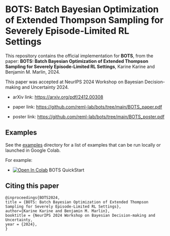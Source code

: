 # BOTS: Batch Bayesian Optimization of Extended Thompson Sampling for Severely Episode-Limited RL Settings

This repository contains the official implementation for **BOTS**, from the paper: **BOTS: Batch Bayesian Optimization of Extended Thompson Sampling for Severely Episode-Limited RL Settings**, Karine Karine and Benjamin M. Marlin, 2024.

This paper was accepted at NeurIPS 2024 Workshop on Bayesian Decision-making and Uncertainty 2024.

+ arXiv link: https://arxiv.org/pdf/2412.00308

+ paper link: https://github.com/reml-lab/bots/tree/main/BOTS_paper.pdf

+ poster link: https://github.com/reml-lab/bots/tree/main/BOTS_poster.pdf


## Examples

See the [examples](https://github.com/reml-lab/BOTS/tree/main/examples) directory for a list of examples that can be run locally or launched in Google Colab.

For example:

+ [![Open In Colab](https://colab.research.google.com/assets/colab-badge.svg)](https://colab.research.google.com/github/reml-lab/BOTS/blob/main/examples/BOTS_quickstart.ipynb)  BOTS QuickStart


## Citing this paper

```
@inproceedings{BOTS2024, 
title = {BOTS: Batch Bayesian Optimization of Extended Thompson Sampling for Severely Episode-Limited RL Settings},
author={Karine Karine and Benjamin M. Marlin},
booktitle = {NeurIPS 2024 Workshop on Bayesian Decision-making and Uncertainty,
year = {2024},
}
```
